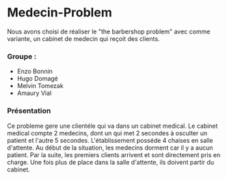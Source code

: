 # Medecin-Problem
Nous avons choisi de réaliser le "the barbershop problem" avec comme variante, un cabinet de medecin qui reçoit des clients.

### Groupe : 
* Enzo Bonnin
* Hugo Domagé
* Melvin Tomezak
* Amaury Vial

### Présentation
Ce probleme gere une clientéle qui va dans un cabinet medical. Le cabinet medical compte 2 medecins, dont un qui met 2 secondes à osculter un patient et l'autre 5 secondes.
L'établissement posséde 4 chaises en salle d'attente. 
Au début de la situation, les medecins dorment car il y a aucun patient. Par la suite, les premiers clients arrivent et sont directement pris en charge. Une fois plus de place dans la salle d'attente, ils doivent partir du cabinet.

